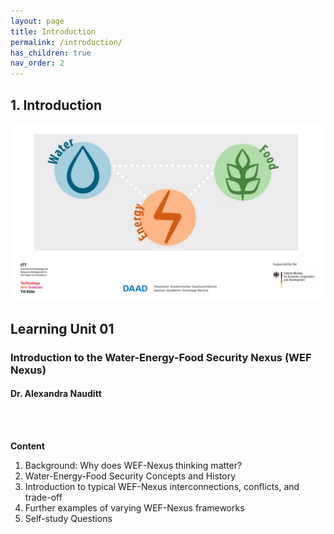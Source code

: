 ```yaml
---
layout: page
title: Introduction
permalink: /introduction/
has_children: true
nav_order: 2
---
```

## **1. Introduction**
 
![WEF-Nexus Banner](/assets/BANNER_GITHUB.png)

## Learning Unit 01
### Introduction to the Water-Energy-Food Security Nexus (WEF Nexus)
#### Dr. Alexandra Nauditt 
<br/> <br/>

**Content**
1. Background: Why does WEF-Nexus thinking matter?
2. Water-Energy-Food Security Concepts and History
3. Introduction to typical WEF-Nexus interconnections, conflicts, and trade-off
4. Further examples of varying WEF-Nexus frameworks
5. Self-study Questions
